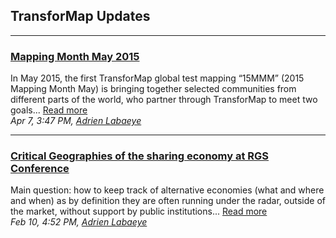 ## **TransforMap Updates** ##

-----------------------------

### **[Mapping Month May 2015](http://discourse.transformap.co/t/read-this-first/281)** ###

In May 2015, the first TransforMap global test mapping “15MMM” (2015 Mapping Month May) is bringing together selected communities from different parts of the world, who partner through TransforMap to meet two goals... [Read more](http://discourse.transformap.co/t/read-this-first/281)  
*Apr 7, 3:47 PM, [Adrien Labaeye](http://discourse.transformap.co/users/alabaeye/activity)*

---

### **[Critical Geographies of the sharing economy at RGS Conference](http://discourse.transformap.co/t/paper-writing-for-critical-geographies-of-the-sharing-economy-at-rgs-conf/158)** ###

Main question: how to keep track of alternative economies (what and where and when) as by definition they are often running under the radar, outside of the market, without support by public institutions... [Read more](http://discourse.transformap.co/t/paper-writing-for-critical-geographies-of-the-sharing-economy-at-rgs-conf/158)  
*Feb 10, 4:52 PM, [Adrien Labaeye](http://discourse.transformap.co/users/alabaeye/activity)*
